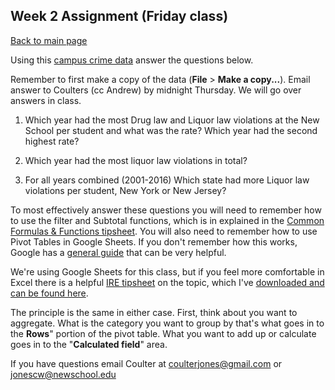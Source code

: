 ## Week 2 Assignment (Friday class)
[Back to main page](https://coulterjones.github.io/New-School-NND-III-spring18/)

Using this [campus crime data](https://docs.google.com/spreadsheets/d/1pph3Guh1y2aVLoNKj8AEHwUnjTLwYqJXxCp6qwbrk9A/edit#gid=0) answer the questions below.

Remember to first make a copy of the data (**File** > **Make a copy...**). Email answer to Coulters (cc Andrew) by midnight Thursday. We will go over answers in class. 

1. Which year had the most Drug law and	Liquor law violations at the New School per student and what was the rate?
Which year had the second highest rate?

2. Which year had the most liquor law violations in total? 

3. For all years combined (2001-2016) Which state had more Liquor law violations per student, New York or New Jersey?

To most effectively answer these questions you will need to remember how to use the filter and Subtotal functions, which is in explained in the [Common Formulas & Functions tipsheet](https://docs.google.com/document/d/1EdF8_29LYLjRPagUmEdrs_4lcOip_XT1gjDUQBrSsSM/edit#heading=h.h8oucprv8ejs
). You will also need to remember how to use Pivot Tables in Google Sheets. If you don't remember how this works, Google has a [general guide](https://support.google.com/docs/answer/1272900?co=GENIE.Platform%3DDesktop&hl=en) that can be very helpful. 

We're using Google Sheets for this class, but if you feel more comfortable in Excel there is a helpful [IRE tipsheet](https://ire.org/resource-center/tipsheets/4362/) on the topic, which I've [downloaded and can be found here](https://drive.google.com/file/d/1GOT51d6NOEJ3L_Iquk54Y91dc2gtcvJH/view?usp=sharing).

The principle is the same in either case. First, think about you want to aggregate. What is the category you want to group by that's what goes in to the **Rows**" portion of the pivot table. What you want to add up or calculate goes in to the "**Calculated field**" area. 

If you have questions email Coulter at [coulterjones@gmail.com](mailto:coulterjones@gmail.com) or [jonescw@newschool.edu](mailto:jonescw@newschool.edu)
